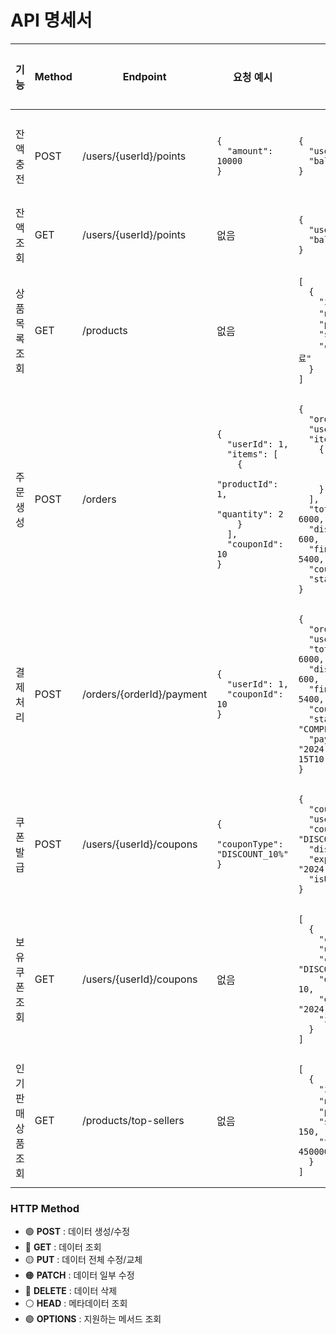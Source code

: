 <link rel="stylesheet" href="table-styles.css">

# API 명세서

<table class="table">
  <thead>
    <tr>
      <th style="width: 15%;">기능</th>
      <th style="width: 10%;" class="text-center">Method</th>
      <th style="width: 15%;">Endpoint</th>
      <th style="width: 20%;">요청 예시</th>
      <th style="width: 25%;">응답 예시</th>
      <th style="width: 15%;">예외 상황</th>
    </tr>
  </thead>
  <tbody>
    <tr>
      <td class="text-bold">잔액 충전</td>
      <td class="text-center">
        <span class="method-post">POST</span>
      </td>
      <td class="code-text">/users/{userId}/points</td>
      <td class="code-text">
<pre><code>{
  "amount": 10000
}</code></pre>
      </td>
      <td class="code-text">
<pre><code>{
  "userId": 1,
  "balance": 15000
}</code></pre>
      </td>
      <td class="text-center">최소,최대 금액</td>
    </tr>
    <tr>
      <td class="text-bold">잔액 조회</td>
      <td class="text-center">
        <span class="method-get">GET</span>
      </td>
      <td class="code-text">/users/{userId}/points</td>
      <td class="code-text">없음</td>
      <td class="code-text">
<pre><code>{
  "userId": 1,
  "balance": 15000
}</code></pre>
      </td>
      <td class="text-center">-</td>
    </tr>
    <tr>
      <td class="text-bold">상품 목록 조회</td>
      <td class="text-center">
        <span class="method-get">GET</span>
      </td>
      <td class="code-text">/products</td>
      <td class="code-text">없음</td>
      <td class="code-text">
<pre><code>[
  {
    "id": 1,
    "name": "커피",
    "price": 3000,
    "stock": 100,
    "category": "음료"
  }
]</code></pre>
      </td>
      <td class="text-center">-</td>
    </tr>
    <tr>
      <td class="text-bold">주문 생성</td>
      <td class="text-center">
        <span class="method-post">POST</span>
      </td>
      <td class="code-text">/orders</td>
      <td class="code-text">
<pre><code>{
  "userId": 1,
  "items": [
    {
      "productId": 1,
      "quantity": 2
    }
  ],
  "couponId": 10
}</code></pre>
      </td>
      <td class="code-text">
<pre><code>{
  "orderId": 100,
  "userId": 1,
  "items": [
    {
      "productId": 1,
      "quantity": 2,
      "price": 3000
    }
  ],
  "totalAmount": 6000,
  "discountAmount": 600,
  "finalAmount": 5400,
  "couponUsed": true,
  "status": "PENDING"
}</code></pre>
      </td>
      <td class="text-center">
        <span class="error-warning">재고 부족</span>
      </td>
    </tr>
    <tr>
      <td class="text-bold">결제 처리</td>
      <td class="text-center">
        <span class="method-post">POST</span>
      </td>
      <td class="code-text">/orders/{orderId}/payment</td>
      <td class="code-text">
<pre><code>{
  "userId": 1,
  "couponId": 10
}</code></pre>
      </td>
      <td class="code-text">
<pre><code>{
  "orderId": 100,
  "userId": 1,
  "totalAmount": 6000,
  "discountAmount": 600,
  "finalAmount": 5400,
  "couponUsed": true,
  "status": "COMPLETED",
  "paymentDate": "2024-01-15T10:30:00Z"
}</code></pre>
      </td>
      <td class="text-center">
        <span class="error-critical">잔액 부족</span>
      </td>
    </tr>
    <tr>
      <td class="text-bold">쿠폰 발급</td>
      <td class="text-center">
        <span class="method-post">POST</span>
      </td>
      <td class="code-text">/users/{userId}/coupons</td>
      <td class="code-text">
<pre><code>{
  "couponType": "DISCOUNT_10%"
}</code></pre>
      </td>
      <td class="code-text">
<pre><code>{
  "couponId": 10,
  "userId": 1,
  "couponType": "DISCOUNT_10%",
  "discountRate": 10,
  "expiryDate": "2024-12-31",
  "isUsed": false
}</code></pre>
      </td>
      <td class="text-center">
        <span class="error-critical">쿠폰 소진</span>
      </td>
    </tr>
    <tr>
      <td class="text-bold">보유 쿠폰 조회</td>
      <td class="text-center">
        <span class="method-get">GET</span>
      </td>
      <td class="code-text">/users/{userId}/coupons</td>
      <td class="code-text">없음</td>
      <td class="code-text">
<pre><code>[
  {
    "couponId": 10,
    "userId": 1,
    "couponType": "DISCOUNT_10PERCENT",
    "discountRate": 10,
    "expiryDate": "2024-12-31",
    "isUsed": false
  }
]</code></pre>
      </td>
      <td class="text-center">-</td>
    </tr>
    <tr>
      <td class="text-bold">인기 판매 상품 조회</td>
      <td class="text-center">
        <span class="method-get">GET</span>
      </td>
      <td class="code-text">/products/top-sellers</td>
      <td class="code-text">없음</td>
      <td class="code-text">
<pre><code>[
  {
    "id": 1,
    "name": "커피",
    "price": 3000,
    "salesCount": 150,
    "totalRevenue": 450000
  }
]</code></pre>
      </td>
      <td class="text-center">-</td>
    </tr>
  </tbody>
</table>

### HTTP Method
- 🟢 **POST** : 데이터 생성/수정
- 🔵 **GET** : 데이터 조회
- 🟡 **PUT** : 데이터 전체 수정/교체
- 🟠 **PATCH** : 데이터 일부 수정
- 🔴 **DELETE** : 데이터 삭제
- ⚪ **HEAD** : 메타데이터 조회
- 🟣 **OPTIONS** : 지원하는 메서드 조회